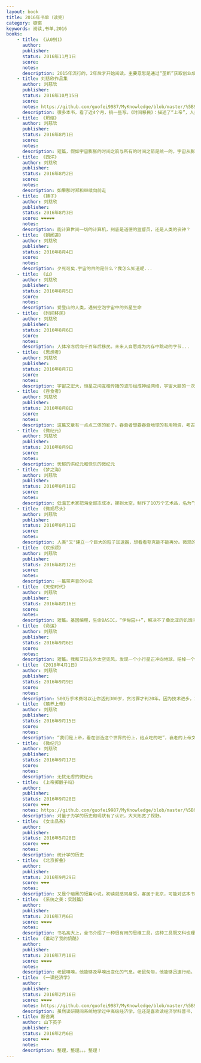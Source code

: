 ```yaml
---
layout: book
title: 2016年书单（读完）
category: 橱窗
keywords: 阅读,书单,2016
books:
    - title: 《从0到1》
      author:
      publisher:
      status: 2016年11月1日
      score:
      notes:
      description: 2015年流行的，2年后才开始阅读。主要意思是通过“垄断”获取创业成功。以前对“垄断”理解很片面，尽管被经济学矫正过，仍然没从骨子里改变认知，这本书做到了。  
    - title: 刘慈欣作品集
      author: 刘慈欣
      publisher:
      status: 2016年10月15日
      score:
      notes: https://github.com/guofei9987/MyKnowledge/blob/master/%5B9%5D%20%E8%AF%BB%E4%B9%A6/%5B9-A%5D%20%E5%B0%8F%E8%AF%B4/%5B1%5D%20%E7%A7%91%E5%B9%BB/%E5%88%98%E6%85%88%E6%AC%A3%E7%9A%84%E5%85%B6%E4%BB%96%E7%A7%91%E5%B9%BB.md
      description: 很多本书，看了近4个月，挑一些写。《时间移民》：描述了“上帝”，人类何尝不会变成这样？《超新星纪元》这个世界由“玩”构成，会怎样？《球状闪电》：宏电子，笔法有点悬疑小说的感觉。
    - title: 《坍缩》
      author: 刘慈欣
      publisher:
      status: 2016年8月1日
      score:
      notes:
      description: 短篇，假如宇宙膨胀的时间之箭与所有的时间之箭是统一的，宇宙从膨胀到坍缩，时间会倒流。就算你每天陷入在现实、繁琐的世界，你那理所当然的世界，只不过是宇宙大树上暂时未滑落的露珠。
    - title: 《西洋》
      author: 刘慈欣
      publisher:
      status: 2016年8月2日
      score:
      notes:
      description: 如果那时郑和继续向前走
    - title: 《镜子》
      author: 刘慈欣
      publisher:
      status: 2016年8月3日
      score: ❤❤❤❤❤
      notes:
      description: 能计算世间一切的计算机，到底是道德的监督员，还是人类的丧钟？
    - title: 《朝闻道》
      author: 刘慈欣
      publisher:
      status: 2016年8月4日
      score:
      notes:
      description: 夕死可矣.宇宙的目的是什么？我怎么知道呢...
    - title: 《山》
      author: 刘慈欣
      publisher:
      status: 2016年8月5日
      score:
      notes:
      description: 爱登山的人类，遇到空泡宇宙中的外星生命
    - title: 《时间移民》
      author: 刘慈欣
      publisher:
      status: 2016年8月6日
      score:
      notes:
      description: 人体冷冻后向千百年后移民。未来人自愿成为内存中跳动的字节...
    - title: 《思想者》
      author: 刘慈欣
      publisher:
      status: 2016年8月7日
      score:
      notes:
      description: 宇宙之宏大，恒星之间互相传播的波形组成神经网络，宇宙大脑的一次无意识抖动，可能比人类历史还长的多
    - title: 《吞食者》
      author: 刘慈欣
      publisher:
      status: 2016年8月8日
      score:
      notes:
      description: 这篇文章有一点点三体的影子。吞食者想要吞食地球的有用物资，考古学家让吞食者的先遣队“大牙”看看人类遗迹，“大牙”反而让人类看看被挖掘机破坏的蚁穴...人类的反击还是取得了成效
    - title: 《微纪元》
      author: 刘慈欣
      publisher:
      status: 2016年8月9日
      score:
      notes:
      description: 忧郁的洪纪元和快乐的微纪元
    - title: 《梦之海》
      author: 刘慈欣
      publisher:
      status: 2016年8月10日
      score:
      notes:
      description: 低温艺术家把海全部冻成冰，挪到太空，制作了10万个艺术品，名为“梦之海”
    - title: 《微观尽头》
      author: 刘慈欣
      publisher:
      status: 2016年8月11日
      score:
      notes:
      description: 人类"又"建立一个巨大的粒子加速器，想看看夸克能不能再分。微观的尽头是整个宇宙
    - title: 《欢乐颂》
      author: 刘慈欣
      publisher:
      status: 2016年8月12日
      score:
      notes:
      description: 一篇带声音的小说
    - title: 《天使时代》
      author: 刘慈欣
      publisher:
      status: 2016年8月16日
      score:
      notes:
      description: 短篇。基因编程，生命BASIC，“伊甸园++”，解决不了桑比亚的饥饿问题，就制造出能吃草的桑比亚人...
    - title: 《命运》
      author: 刘慈欣
      publisher:
      status: 2016年9月6日
      score:
      notes:
      description: 短篇。我和艾玛去外太空兜风，发现一个小行星正冲向地球，赔掉一个发动机推走小行星后，发现自己不知何时误入时间蛀洞，还好能回去...发现人类是动物园的观赏物，恐龙发展了高度的文明...不存在什么天选种群，如果没有小行星，也许建立起璀璨文明的是恐龙
    - title: 《2018年4月1日》
      author: 刘慈欣
      publisher:
      status: 2016年9月9日
      score:
      notes:
      description: 500万手术费可以让你活到300岁，贪污罪才判20年。因为技术进步，2世纪的寿命很可能意味着永生...    
    - title: 《赡养上帝》
      author: 刘慈欣
      publisher:
      status: 2016年9月15日
      score:
      notes:
      description: “我们是上帝，看在创造这个世界的份上，给点吃的吧”，衰老的上帝文明创造了童年的人类。衰老的第一个标志是寿命延长到四千岁，而思想在两千岁彻底僵化，这样新生命就很难出生和成长。衰老的第二个标志是机器摇篮时代，机器可以自我维护和更新，人就无需技术能力了。最后上帝还是走了，因为人们开始可怜上帝了。“一定要飞出去，尽最大可能往外飞，这样要花很多钱死很多人，但一定要飞出去，呆着不动等于自杀”，“上帝共创造了6个文明，另几个文明很凶残”，“多找几个星球洒下细菌海藻”。<br>“人啊，该考虑养老的事了”
    - title: 《微纪元》
      author: 刘慈欣
      publisher:
      status: 2016年9月17日
      score:
      notes:
      description: 无忧无虑的微纪元
    - title: 《上帝掷骰子吗》
      author:
      publisher:
      status: 2016年9月28日
      score: ❤❤❤
      notes: https://github.com/guofei9987/MyKnowledge/blob/master/%5B9%5D%20%E8%AF%BB%E4%B9%A6/%5B9-6%5D%20%E7%A7%91%E6%8A%80/%E7%89%A9%E7%90%86%E5%B0%8F%E7%9F%A5%E8%AF%86.md#上帝掷骰子吗
      description: 对量子力学的历史和现状有了认识，大大拓宽了视野。
    - title: 《女士品茶》
      author:
      publisher:
      status: 2016年5月28日
      score: ❤❤❤
      notes:
      description: 统计学的历史
    - title: 《北京折叠》
      author:
      publisher:
      status: 2016年9月29日
      score: ❤❤❤
      notes:
      description: 又是个暗黑的短篇小说，初读就感同身受，客居于北京，可能对这本书理解越来越深.
    - title: 《系统之美：实践篇》
      author:
      publisher:
      status: 2016年7月6日
      score: ❤❤❤❤
      notes:
      description: 书名高大上，全书介绍了一种很有用的思维工具，这种工具既文科也理科，各种回路很有意思。
    - title: 《谁动了我的奶酪》
      author:
      publisher:
      status: 2016年7月10日
      score: ❤❤❤❤
      notes:
      description: 老鼠嗅嗅，他能够及早嗅出变化的气息。老鼠匆匆，他能够迅速行动。小矮人哼哼，他因为害怕改变而否认和拒绝变化，这会使事情变得更糟。小矮人唧唧，当他看到变化会使事情变得更好时，能够及时地调整自己去适应变化。矮人：有复杂思考能力，从经验中获得方法。有些书，在当时引发了思维革命，现在读却显得平淡无奇。大概是因为书中的观点已经成为现代基本的思维方式了吧，这也是为什么说“道之出口，淡然无味”
    - title: 《一课经济学》
      author:
      publisher:
      status: 2016年2月16日
      score: ❤❤❤❤
      notes: https://github.com/guofei9987/MyKnowledge/blob/master/%5B9%5D%20%E8%AF%BB%E4%B9%A6/%5B9-5%5D%20%E7%A4%BE%E4%BC%9A%E7%BB%8F%E6%B5%8E%E5%AD%A6/2%E9%AD%94%E9%AC%BC%E7%BB%8F%E6%B5%8E%E5%AD%A6.md#一课经济学
      description: 虽然读研期间系统地学过中高级经济学，但还是喜欢读经济学科普书，感觉都是充满智慧，这本也不例外。这本书充满古典经济学思想，如果学过经济学和经济学思想史，看这本书更有感觉。
    - title: 断舍离
      author: 山下英子
      publisher:
      status: 2016年2月6日
      score: ❤❤❤
      notes:
      description: 整理，整理。。。整理！
---
```

